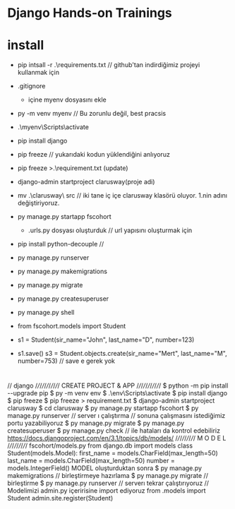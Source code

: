 # Django Hands-on Trainings

# install

- pip intsall -r .\requirements.txt  // github'tan indirdiğimiz projeyi kullanmak için

- .gitignore
    - içine myenv dosyasını ekle
- py -m venv myenv  // Bu zorunlu değil, best pracsis
- .\myenv\Scripts\activate
- pip install django
- pip freeze // yukarıdaki kodun yüklendiğini anlıyoruz
- pip freeze >.\requirement.txt    (update)
- django-admin startproject clarusway(proje adi)
- mv .\clarusway\ src // iki tane iç içe clarusway klasörü oluyor. 1.nin adını değiştiriyoruz.

- py manage.py startapp fscohort
    - .urls.py dosyası oluşturduk  // url yapısını oluşturmak için

- pip install python-decouple //

- py manage.py runserver

- py manage.py makemigrations
- py manage.py migrate

- py manage.py createsuperuser

- py manage.py shell
- from fscohort.models import Student
- s1 = Student(sir_name="John", last_name="D", number=123)
- s1.save()
s3 = Student.objects.create(sir_name="Mert", last_name="M", number=753) // save e gerek yok
#
// django
/*/*/*/*/*/*/*/*/*/*/
CREATE PROJECT & APP
/*/*/*/*/*/*/*/*/*/*/
$ python -m pip install --upgrade pip
$ py -m venv env
$ .\env\Scripts\activate
$ pip install django
$ pip freeze
$ pip freeze > requirement.txt
$ django-admin startproject clarusway
$ cd clarusway
$ py manage.py startapp fscohort
$ py manage.py runserver // server ı çalıştırma // sonuna çalışmasını istediğimiz portu yazabiliyoruz
$ py manage.py migrate
$ py manage.py createsuperuser
$ py manage.py check // ile hataları da kontrol edebiliriz
https://docs.djangoproject.com/en/3.1/topics/db/models/
/*/*/*/*/*/*/*/*/
M O D E L
/*/*/*/*/*/*/*/*/
fscohort/models.py
from django.db import models
class Student(models.Model):
    first_name = models.CharField(max_length=50)
    last_name = models.CharField(max_length=50)
    number = models.IntegerField()
MODEL oluşturduktan sonra
$ py manage.py makemigrations  // birleştirmeye hazırlama
$ py manage.py migrate  // birleştirme
$ py manage.py runserver  // serverı tekrar çalıştırıyoruz
// Modelimizi admin.py içeririsine import ediyoruz
from .models import Student
admin.site.register(Student)